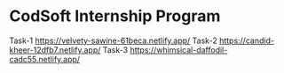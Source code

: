 # CodSoft Internship Program

Task-1 https://velvety-sawine-61beca.netlify.app/
Task-2 https://candid-kheer-12dfb7.netlify.app/
Task-3 https://whimsical-daffodil-cadc55.netlify.app/
